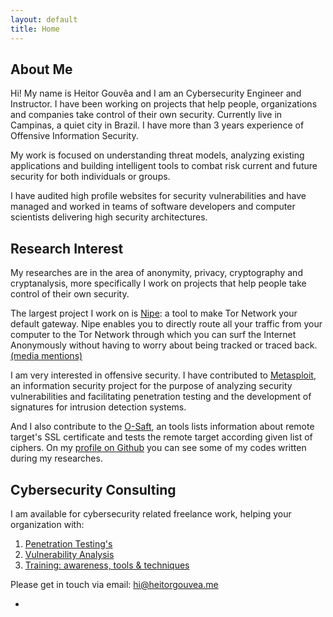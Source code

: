 ```yaml
---
layout: default
title: Home
---
```


## About Me

Hi! My name is Heitor Gouvêa and I am an Cybersecurity Engineer and Instructor.
I have been working on projects that help people, organizations and companies take control of their own security. Currently live in
Campinas, a quiet city in Brazil. I have more than 3 years experience of Offensive Information Security.

My work is focused on understanding threat models, analyzing existing
applications and building intelligent tools to combat risk current and future security for both individuals or groups.

I have audited high profile websites for security vulnerabilities and have
managed and worked in teams of software developers and computer scientists
delivering high security architectures.

## Research Interest

My researches are in the area of anonymity, privacy, cryptography and cryptanalysis,
more specifically I work on projects that help people take control of their own security.

The largest project I work on is [Nipe](https://github.com/GouveaHeitor/nipe): a tool to make Tor Network your default gateway.
Nipe enables you to directly route all your traffic from your computer to the Tor Network through which you can surf the Internet Anonymously without having to worry
about being tracked or traced back. [(media mentions)](https://heitorgouvea.me/nipe/#/?id=community-publications)

I am very interested in offensive security. I have contributed to [Metasploit](https://github.com/rapid7/metasploit-framework), an information security project for the purpose
of analyzing security vulnerabilities and facilitating penetration testing and the development of signatures for intrusion detection systems.

And I also contribute to the [O-Saft](https://github.com/OWASP/O-Saft), an tools lists  information about remote target's  SSL  certificate and tests the remote target
according given list of ciphers. On my [profile on Github](https://github.com/GouveaHeitor) you can see some of my codes written during my researches.

## Cybersecurity Consulting

I am available for cybersecurity related freelance work, helping your organization with:

1. [Penetration Testing's](/publications/penetration-testing)
2. [Vulnerability Analysis](/publications/vulnerability-analysis-an-indispensable-practice-for-your-startup)
3. [Training: awareness, tools & techniques]()

Please get in touch via email: [hi@heitorgouvea.me](mailto:hi@heitorgouvea.me)

-
